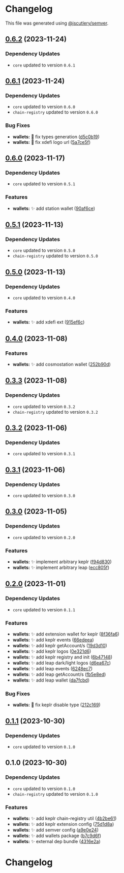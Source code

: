 # Changelog

This file was generated using [@jscutlery/semver](https://github.com/jscutlery/semver).

## [0.6.2](https://github.com/nabla-studio/quirks/compare/wallets@0.6.1...wallets@0.6.2) (2023-11-24)

### Dependency Updates

* `core` updated to version `0.6.1`
## [0.6.1](https://github.com/nabla-studio/quirks/compare/wallets@0.6.0...wallets@0.6.1) (2023-11-24)

### Dependency Updates

* `core` updated to version `0.6.0`
* `chain-registry` updated to version `0.6.0`

### Bug Fixes

* **wallets:** :bug: fix types generation ([d5c0b19](https://github.com/nabla-studio/quirks/commit/d5c0b197a314e8903e8e548e3965f3553361956d))
* **wallets:** :bug: fix xdefi logo url ([5a7ce5f](https://github.com/nabla-studio/quirks/commit/5a7ce5f401e20cfb54131ed03a1f325c3895d95c))

## [0.6.0](https://github.com/nabla-studio/quirks/compare/wallets@0.5.1...wallets@0.6.0) (2023-11-17)

### Dependency Updates

* `core` updated to version `0.5.1`

### Features

* **wallets:** :sparkles: add station wallet ([90af6ce](https://github.com/nabla-studio/quirks/commit/90af6cecc52e624a6b1aa6f2ca3c678ea81ba90d))

## [0.5.1](https://github.com/nabla-studio/quirks/compare/wallets@0.5.0...wallets@0.5.1) (2023-11-13)

### Dependency Updates

* `core` updated to version `0.5.0`
* `chain-registry` updated to version `0.5.0`
## [0.5.0](https://github.com/nabla-studio/quirks/compare/wallets@0.4.0...wallets@0.5.0) (2023-11-13)

### Dependency Updates

* `core` updated to version `0.4.0`

### Features

* **wallets:** :sparkles: add xdefi ext ([915ef6c](https://github.com/nabla-studio/quirks/commit/915ef6c2a7c85b7fad03652483f722d0cd5f3d8e))

## [0.4.0](https://github.com/nabla-studio/quirks/compare/wallets@0.3.3...wallets@0.4.0) (2023-11-08)


### Features

* **wallets:** :sparkles: add cosmostation wallet ([252b90d](https://github.com/nabla-studio/quirks/commit/252b90dc8ea27e21941058c93f9e8189e2a67f45))

## [0.3.3](https://github.com/nabla-studio/quirks/compare/wallets@0.3.2...wallets@0.3.3) (2023-11-08)

### Dependency Updates

* `core` updated to version `0.3.2`
* `chain-registry` updated to version `0.3.2`
## [0.3.2](https://github.com/nabla-studio/quirks/compare/wallets@0.3.1...wallets@0.3.2) (2023-11-06)

### Dependency Updates

* `core` updated to version `0.3.1`
## [0.3.1](https://github.com/nabla-studio/quirks/compare/wallets@0.3.0...wallets@0.3.1) (2023-11-06)

### Dependency Updates

* `core` updated to version `0.3.0`
## [0.3.0](https://github.com/nabla-studio/quirks/compare/wallets@0.2.0...wallets@0.3.0) (2023-11-05)

### Dependency Updates

* `core` updated to version `0.2.0`

### Features

* **wallets:** :sparkles: implement arbitrary keplr ([f94d830](https://github.com/nabla-studio/quirks/commit/f94d830301a4ee6a52b4786e6a53359120de1231))
* **wallets:** :sparkles: implement arbitrary leap ([ecc805f](https://github.com/nabla-studio/quirks/commit/ecc805f0dec32a179fc166e594db526be8b228f3))

## [0.2.0](https://github.com/nabla-studio/quirks/compare/wallets@0.1.1...wallets@0.2.0) (2023-11-01)

### Dependency Updates

* `core` updated to version `0.1.1`

### Features

* **wallets:** :sparkles: add extension wallet for keplr ([8f36fa6](https://github.com/nabla-studio/quirks/commit/8f36fa68ed7a6e33072ce9e9708c9cf54e97d067))
* **wallets:** :sparkles: add keplr events ([66edeea](https://github.com/nabla-studio/quirks/commit/66edeea2b4961ffa483808ff53a19337917601e1))
* **wallets:** :sparkles: add keplr getAccount/s ([19d3d10](https://github.com/nabla-studio/quirks/commit/19d3d10757515debd5b21361b48424397af1448e))
* **wallets:** :sparkles: add keplr logos ([0e321d6](https://github.com/nabla-studio/quirks/commit/0e321d623ce689d2b79665c37f6e15ab6e48d5ba))
* **wallets:** :sparkles: add keplr registry and init ([6b47148](https://github.com/nabla-studio/quirks/commit/6b47148e1a6063313ab35e52d7445535289c75c2))
* **wallets:** :sparkles: add leap dark/light logos ([d6ea67c](https://github.com/nabla-studio/quirks/commit/d6ea67c0cfd7c21070568f5ab02b65a818c86342))
* **wallets:** :sparkles: add leap events ([6248ec7](https://github.com/nabla-studio/quirks/commit/6248ec754212ff1287473cd3d77ae550249095c6))
* **wallets:** :sparkles: add leap getAccount/s ([fb5e8ed](https://github.com/nabla-studio/quirks/commit/fb5e8edacb8c63df40e1eb591278574dbe0c9fd6))
* **wallets:** :sparkles: add leap wallet ([da7fcbd](https://github.com/nabla-studio/quirks/commit/da7fcbd022708980a3a182d2b2bf6e2e3ab58f7f))


### Bug Fixes

* **wallets:** :bug: fix keplr disable type ([212c169](https://github.com/nabla-studio/quirks/commit/212c1698c50b8e8df7b31963e03a2918d5e3ca96))

## [0.1.1](https://github.com/nabla-studio/quirks/compare/wallets@0.1.0...wallets@0.1.1) (2023-10-30)

### Dependency Updates

* `core` updated to version `0.1.0`
## 0.1.0 (2023-10-30)

### Dependency Updates

* `core` updated to version `0.1.0`
* `chain-registry` updated to version `0.1.0`

### Features

* **wallets:** :sparkles: add keplr chain-registry util ([4b2be61](https://github.com/nabla-studio/quirks/commit/4b2be611540ffcdfbac60f6da87ba73df32af1e3))
* **wallets:** :sparkles: add keplr extension config ([75d1d8a](https://github.com/nabla-studio/quirks/commit/75d1d8adfdd39dd54ccba8e1e20057d706a618a1))
* **wallets:** :sparkles: add semver config ([a9e0e24](https://github.com/nabla-studio/quirks/commit/a9e0e24df743ac92ef5fef51bc396f978837fded))
* **wallets:** :sparkles: add wallets package ([b7c9d6f](https://github.com/nabla-studio/quirks/commit/b7c9d6fcd842b2494e70bff17da86c544c0a31f5))
* **wallets:** :sparkles: external dep bundle ([4316e2a](https://github.com/nabla-studio/quirks/commit/4316e2a61a85a07098b07f6e3501170fd4942b55))

# Changelog
